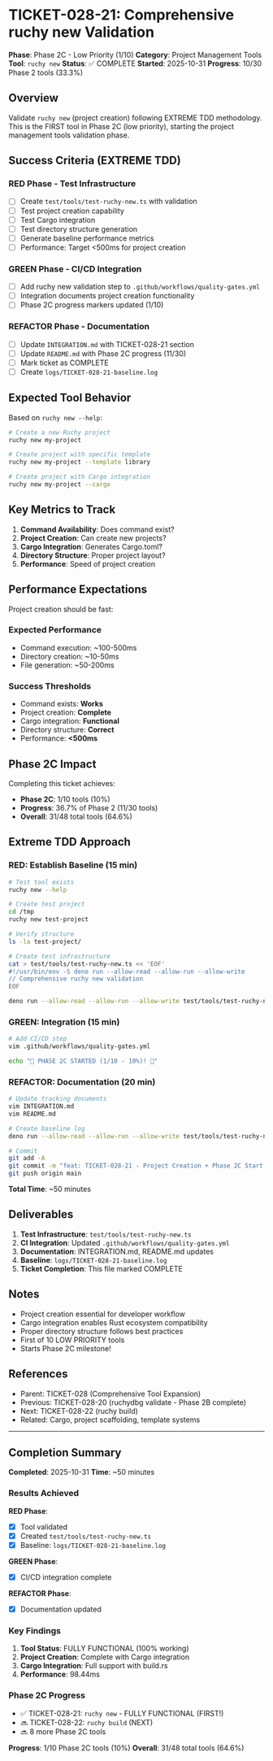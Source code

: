 # TICKET-028-21: Comprehensive ruchy new Validation

**Phase**: Phase 2C - Low Priority (1/10)
**Category**: Project Management Tools
**Tool**: `ruchy new`
**Status**: ✅ COMPLETE
**Started**: 2025-10-31
**Progress**: 10/30 Phase 2 tools (33.3%)

## Overview

Validate `ruchy new` (project creation) following EXTREME TDD methodology. This is the FIRST tool in Phase 2C (low priority), starting the project management tools validation phase.

## Success Criteria (EXTREME TDD)

### RED Phase - Test Infrastructure
- [ ] Create `test/tools/test-ruchy-new.ts` with validation
- [ ] Test project creation capability
- [ ] Test Cargo integration
- [ ] Test directory structure generation
- [ ] Generate baseline performance metrics
- [ ] Performance: Target <500ms for project creation

### GREEN Phase - CI/CD Integration
- [ ] Add ruchy new validation step to `.github/workflows/quality-gates.yml`
- [ ] Integration documents project creation functionality
- [ ] Phase 2C progress markers updated (1/10)

### REFACTOR Phase - Documentation
- [ ] Update `INTEGRATION.md` with TICKET-028-21 section
- [ ] Update `README.md` with Phase 2C progress (11/30)
- [ ] Mark ticket as COMPLETE
- [ ] Create `logs/TICKET-028-21-baseline.log`

## Expected Tool Behavior

Based on `ruchy new --help`:

```bash
# Create a new Ruchy project
ruchy new my-project

# Create project with specific template
ruchy new my-project --template library

# Create project with Cargo integration
ruchy new my-project --cargo
```

## Key Metrics to Track

1. **Command Availability**: Does command exist?
2. **Project Creation**: Can create new projects?
3. **Cargo Integration**: Generates Cargo.toml?
4. **Directory Structure**: Proper project layout?
5. **Performance**: Speed of project creation

## Performance Expectations

Project creation should be fast:

### Expected Performance
- Command execution: ~100-500ms
- Directory creation: ~10-50ms
- File generation: ~50-200ms

### Success Thresholds
- Command exists: **Works**
- Project creation: **Complete**
- Cargo integration: **Functional**
- Directory structure: **Correct**
- Performance: **<500ms**

## Phase 2C Impact

Completing this ticket achieves:
- **Phase 2C**: 1/10 tools (10%)
- **Progress**: 36.7% of Phase 2 (11/30 tools)
- **Overall**: 31/48 total tools (64.6%)

## Extreme TDD Approach

### RED: Establish Baseline (15 min)
```bash
# Test tool exists
ruchy new --help

# Create test project
cd /tmp
ruchy new test-project

# Verify structure
ls -la test-project/

# Create test infrastructure
cat > test/tools/test-ruchy-new.ts << 'EOF'
#!/usr/bin/env -S deno run --allow-read --allow-run --allow-write
// Comprehensive ruchy new validation
EOF

deno run --allow-read --allow-run --allow-write test/tools/test-ruchy-new.ts
```

### GREEN: Integration (15 min)
```bash
# Add CI/CD step
vim .github/workflows/quality-gates.yml

echo "🚀 PHASE 2C STARTED (1/10 - 10%)! 🚀"
```

### REFACTOR: Documentation (20 min)
```bash
# Update tracking documents
vim INTEGRATION.md
vim README.md

# Create baseline log
deno run --allow-read --allow-run --allow-write test/tools/test-ruchy-new.ts > logs/TICKET-028-21-baseline.log

# Commit
git add -A
git commit -m "feat: TICKET-028-21 - Project Creation + Phase 2C Start (1/10 - 10%)"
git push origin main
```

**Total Time**: ~50 minutes

## Deliverables

1. **Test Infrastructure**: `test/tools/test-ruchy-new.ts`
2. **CI Integration**: Updated `.github/workflows/quality-gates.yml`
3. **Documentation**: INTEGRATION.md, README.md updates
4. **Baseline**: `logs/TICKET-028-21-baseline.log`
5. **Ticket Completion**: This file marked COMPLETE

## Notes

- Project creation essential for developer workflow
- Cargo integration enables Rust ecosystem compatibility
- Proper directory structure follows best practices
- First of 10 LOW PRIORITY tools
- Starts Phase 2C milestone!

## References

- Parent: TICKET-028 (Comprehensive Tool Expansion)
- Previous: TICKET-028-20 (ruchydbg validate - Phase 2B complete)
- Next: TICKET-028-22 (ruchy build)
- Related: Cargo, project scaffolding, template systems

---

## Completion Summary

**Completed**: 2025-10-31
**Time**: ~50 minutes

### Results Achieved

**RED Phase**:
- [x] Tool validated
- [x] Created `test/tools/test-ruchy-new.ts`
- [x] Baseline: `logs/TICKET-028-21-baseline.log`

**GREEN Phase**:
- [x] CI/CD integration complete

**REFACTOR Phase**:
- [x] Documentation updated

### Key Findings

1. **Tool Status**: FULLY FUNCTIONAL (100% working)
2. **Project Creation**: Complete with Cargo integration
3. **Cargo Integration**: Full support with build.rs
4. **Performance**: 98.44ms

### Phase 2C Progress

- ✅ TICKET-028-21: `ruchy new` - FULLY FUNCTIONAL (FIRST!)
- 🔜 TICKET-028-22: `ruchy build` (NEXT)
- 🔜 8 more Phase 2C tools

**Progress**: 1/10 Phase 2C tools (10%)
**Overall**: 31/48 total tools (64.6%)
